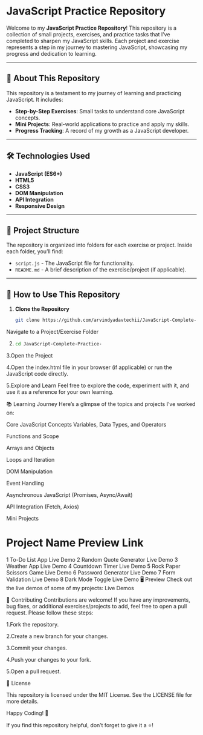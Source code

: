 # JavaScript Practice Repository

Welcome to my **JavaScript Practice Repository**! This repository is a collection of small projects, exercises, and practice tasks that I’ve completed to sharpen my JavaScript skills. Each project and exercise represents a step in my journey to mastering JavaScript, showcasing my progress and dedication to learning.

---

## 🚀 About This Repository

This repository is a testament to my journey of learning and practicing JavaScript. It includes:

- **Step-by-Step Exercises**: Small tasks to understand core JavaScript concepts.
- **Mini Projects**: Real-world applications to practice and apply my skills.
- **Progress Tracking**: A record of my growth as a JavaScript developer.

---

## 🛠️ Technologies Used

- **JavaScript (ES6+)**  
- **HTML5**  
- **CSS3**  
- **DOM Manipulation**  
- **API Integration**  
- **Responsive Design**  

---

## 📁 Project Structure

The repository is organized into folders for each exercise or project. Inside each folder, you’ll find:

- `script.js` - The JavaScript file for functionality.
- `README.md` - A brief description of the exercise/project (if applicable).

---

## 🎯 How to Use This Repository

1. **Clone the Repository**  
   ```bash
   git clone https://github.com/arvindyadavtechii/JavaScript-Complete-Practice-
Navigate to a Project/Exercise Folder

2. ```bash
   cd JavaScript-Complete-Practice-
   
3.Open the Project

4.Open the index.html file in your browser (if applicable) or run the JavaScript code directly.

5.Explore and Learn
Feel free to explore the code, experiment with it, and use it as a reference for your own learning.

📚 Learning Journey
Here’s a glimpse of the topics and projects I’ve worked on:

Core JavaScript Concepts
Variables, Data Types, and Operators

Functions and Scope

Arrays and Objects

Loops and Iteration

DOM Manipulation

Event Handling

Asynchronous JavaScript (Promises, Async/Await)

API Integration (Fetch, Axios)

Mini Projects
#	Project Name	Preview Link
1	To-Do List App	Live Demo
2	Random Quote Generator	Live Demo
3	Weather App	Live Demo
4	Countdown Timer	Live Demo
5	Rock Paper Scissors Game	Live Demo
6	Password Generator	Live Demo
7	Form Validation	Live Demo
8	Dark Mode Toggle	Live Demo
🖥️ Preview
Check out the live demos of some of my projects:
Live Demos

🤝 Contributing
Contributions are welcome! If you have any improvements, bug fixes, or additional exercises/projects to add, feel free to open a pull request. Please follow these steps:

1.Fork the repository.

2.Create a new branch for your changes.

3.Commit your changes.

4.Push your changes to your fork.

5.Open a pull request.






📄 License

This repository is licensed under the MIT License. See the LICENSE file for more details.

Happy Coding! 🎉

If you find this repository helpful, don’t forget to give it a ⭐️!
